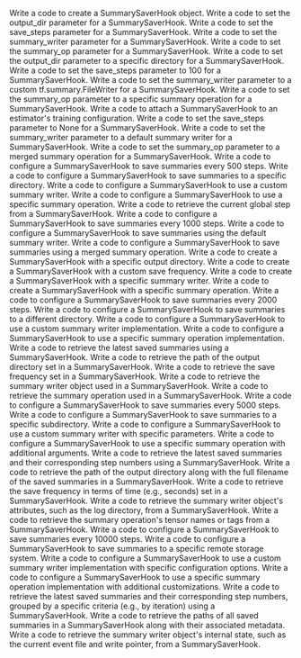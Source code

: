 Write a code to create a SummarySaverHook object.
Write a code to set the output_dir parameter for a SummarySaverHook.
Write a code to set the save_steps parameter for a SummarySaverHook.
Write a code to set the summary_writer parameter for a SummarySaverHook.
Write a code to set the summary_op parameter for a SummarySaverHook.
Write a code to set the output_dir parameter to a specific directory for a SummarySaverHook.
Write a code to set the save_steps parameter to 100 for a SummarySaverHook.
Write a code to set the summary_writer parameter to a custom tf.summary.FileWriter for a SummarySaverHook.
Write a code to set the summary_op parameter to a specific summary operation for a SummarySaverHook.
Write a code to attach a SummarySaverHook to an estimator's training configuration.
Write a code to set the save_steps parameter to None for a SummarySaverHook.
Write a code to set the summary_writer parameter to a default summary writer for a SummarySaverHook.
Write a code to set the summary_op parameter to a merged summary operation for a SummarySaverHook.
Write a code to configure a SummarySaverHook to save summaries every 500 steps.
Write a code to configure a SummarySaverHook to save summaries to a specific directory.
Write a code to configure a SummarySaverHook to use a custom summary writer.
Write a code to configure a SummarySaverHook to use a specific summary operation.
Write a code to retrieve the current global step from a SummarySaverHook.
Write a code to configure a SummarySaverHook to save summaries every 1000 steps.
Write a code to configure a SummarySaverHook to save summaries using the default summary writer.
Write a code to configure a SummarySaverHook to save summaries using a merged summary operation.
Write a code to create a SummarySaverHook with a specific output directory.
Write a code to create a SummarySaverHook with a custom save frequency.
Write a code to create a SummarySaverHook with a specific summary writer.
Write a code to create a SummarySaverHook with a specific summary operation.
Write a code to configure a SummarySaverHook to save summaries every 2000 steps.
Write a code to configure a SummarySaverHook to save summaries to a different directory.
Write a code to configure a SummarySaverHook to use a custom summary writer implementation.
Write a code to configure a SummarySaverHook to use a specific summary operation implementation.
Write a code to retrieve the latest saved summaries using a SummarySaverHook.
Write a code to retrieve the path of the output directory set in a SummarySaverHook.
Write a code to retrieve the save frequency set in a SummarySaverHook.
Write a code to retrieve the summary writer object used in a SummarySaverHook.
Write a code to retrieve the summary operation used in a SummarySaverHook.
Write a code to configure a SummarySaverHook to save summaries every 5000 steps.
Write a code to configure a SummarySaverHook to save summaries to a specific subdirectory.
Write a code to configure a SummarySaverHook to use a custom summary writer with specific parameters.
Write a code to configure a SummarySaverHook to use a specific summary operation with additional arguments.
Write a code to retrieve the latest saved summaries and their corresponding step numbers using a SummarySaverHook.
Write a code to retrieve the path of the output directory along with the full filename of the saved summaries in a SummarySaverHook.
Write a code to retrieve the save frequency in terms of time (e.g., seconds) set in a SummarySaverHook.
Write a code to retrieve the summary writer object's attributes, such as the log directory, from a SummarySaverHook.
Write a code to retrieve the summary operation's tensor names or tags from a SummarySaverHook.
Write a code to configure a SummarySaverHook to save summaries every 10000 steps.
Write a code to configure a SummarySaverHook to save summaries to a specific remote storage system.
Write a code to configure a SummarySaverHook to use a custom summary writer implementation with specific configuration options.
Write a code to configure a SummarySaverHook to use a specific summary operation implementation with additional customizations.
Write a code to retrieve the latest saved summaries and their corresponding step numbers, grouped by a specific criteria (e.g., by iteration) using a SummarySaverHook.
Write a code to retrieve the paths of all saved summaries in a SummarySaverHook along with their associated metadata.
Write a code to retrieve the summary writer object's internal state, such as the current event file and write pointer, from a SummarySaverHook.
